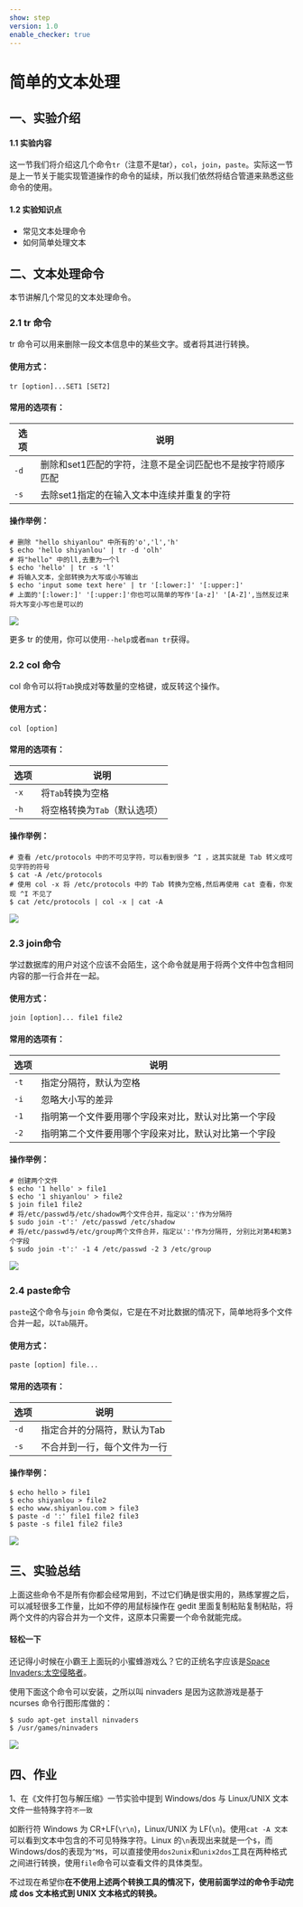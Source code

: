 ```yaml
---
show: step
version: 1.0
enable_checker: true
---
```


# 简单的文本处理

##  一、实验介绍
#### 1.1 实验内容
这一节我们将介绍这几个命令`tr`（注意不是tar），`col`，`join`，`paste`。实际这一节是上一节关于能实现管道操作的命令的延续，所以我们依然将结合管道来熟悉这些命令的使用。

#### 1.2 实验知识点
+ 常见文本处理命令
+ 如何简单处理文本

## 二、文本处理命令
本节讲解几个常见的文本处理命令。

### 2.1 tr 命令

tr 命令可以用来删除一段文本信息中的某些文字。或者将其进行转换。

#### 使用方式：

```
tr [option]...SET1 [SET2]
```

#### 常用的选项有：

| 选项 | 说明                                                       |
| ---- | ---------------------------------------------------------- |
| `-d` | 删除和set1匹配的字符，注意不是全词匹配也不是按字符顺序匹配 |
| `-s` | 去除set1指定的在输入文本中连续并重复的字符                 |

#### 操作举例：

```
# 删除 "hello shiyanlou" 中所有的'o','l','h'
$ echo 'hello shiyanlou' | tr -d 'olh'
# 将"hello" 中的ll,去重为一个l
$ echo 'hello' | tr -s 'l'
# 将输入文本，全部转换为大写或小写输出
$ echo 'input some text here' | tr '[:lower:]' '[:upper:]'
# 上面的'[:lower:]' '[:upper:]'你也可以简单的写作'[a-z]' '[A-Z]',当然反过来将大写变小写也是可以的
```

![](https://doc.shiyanlou.com/md04173379-1.png/wm)

更多 tr 的使用，你可以使用`--help`或者`man tr`获得。




### 2.2 col 命令

col 命令可以将`Tab`换成对等数量的空格键，或反转这个操作。

#### 使用方式：

```
col [option]
```

#### 常用的选项有：

| 选项 | 说明                          |
| ---- | ----------------------------- |
| `-x` | 将`Tab`转换为空格             |
| `-h` | 将空格转换为`Tab`（默认选项） |

#### 操作举例：

```
# 查看 /etc/protocols 中的不可见字符，可以看到很多 ^I ，这其实就是 Tab 转义成可见字符的符号
$ cat -A /etc/protocols
# 使用 col -x 将 /etc/protocols 中的 Tab 转换为空格,然后再使用 cat 查看，你发现 ^I 不见了
$ cat /etc/protocols | col -x | cat -A
```

![](https://doc.shiyanlou.com/md04173379-2.png/wm)

### 2.3 join命令

学过数据库的用户对这个应该不会陌生，这个命令就是用于将两个文件中包含相同内容的那一行合并在一起。

#### 使用方式：

```
join [option]... file1 file2
```
#### 常用的选项有：

| 选项 | 说明                                                 |
| ---- | ---------------------------------------------------- |
| `-t` | 指定分隔符，默认为空格                               |
| `-i` | 忽略大小写的差异                                     |
| `-1` | 指明第一个文件要用哪个字段来对比，默认对比第一个字段 |
| `-2` | 指明第二个文件要用哪个字段来对比，默认对比第一个字段 |

#### 操作举例：

```
# 创建两个文件
$ echo '1 hello' > file1
$ echo '1 shiyanlou' > file2
$ join file1 file2
# 将/etc/passwd与/etc/shadow两个文件合并，指定以':'作为分隔符
$ sudo join -t':' /etc/passwd /etc/shadow
# 将/etc/passwd与/etc/group两个文件合并，指定以':'作为分隔符, 分别比对第4和第3个字段
$ sudo join -t':' -1 4 /etc/passwd -2 3 /etc/group
```

![](https://doc.shiyanlou.com/md04173379-3.png/wm)

### 2.4 paste命令

`paste`这个命令与`join` 命令类似，它是在不对比数据的情况下，简单地将多个文件合并一起，以`Tab`隔开。

#### 使用方式：

```
paste [option] file...
```

#### 常用的选项有：

| 选项 | 说明                         |
| ---- | ---------------------------- |
| `-d` | 指定合并的分隔符，默认为Tab  |
| `-s` | 不合并到一行，每个文件为一行 |

#### 操作举例：

```
$ echo hello > file1
$ echo shiyanlou > file2
$ echo www.shiyanlou.com > file3
$ paste -d ':' file1 file2 file3
$ paste -s file1 file2 file3
```

![](https://doc.shiyanlou.com/md04173379-4.png/wm)

## 三、实验总结

上面这些命令不是所有你都会经常用到，不过它们确是很实用的，熟练掌握之后，可以减轻很多工作量，比如不停的用鼠标操作在 gedit 里面复制粘贴复制粘贴，将两个文件的内容合并为一个文件，这原本只需要一个命令就能完成。

#### 轻松一下
还记得小时候在小霸王上面玩的小蜜蜂游戏么？它的正统名字应该是[Space Invaders:太空侵略者](http://en.wikipedia.org/wiki/Space_Invaders)。

使用下面这个命令可以安装，之所以叫 ninvaders 是因为这款游戏是基于 ncurses 命令行图形库做的：

```
$ sudo apt-get install ninvaders
$ /usr/games/ninvaders
```

![](https://doc.shiyanlou.com/md0417337invaders.gif/wm)

## 四、作业

1、在《文件打包与解压缩》一节实验中提到 Windows/dos 与 Linux/UNIX   文本文件一些特殊字符`不一致`  

  如断行符 Windows 为 CR+LF(`\r\n`)，Linux/UNIX 为 LF(`\n`)。使用`cat -A 文本` 可以看到文本中包含的不可见特殊字符。Linux 的`\n`表现出来就是一个`$`，而 Windows/dos的表现为`^M$`，可以直接使用`dos2unix`和`unix2dos`工具在两种格式之间进行转换，使用`file`命令可以查看文件的具体类型。     


  不过现在希望你**在不使用上述两个转换工具的情况下，使用前面学过的命令手动完成 dos 文本格式到 UNIX 文本格式的转换。**


